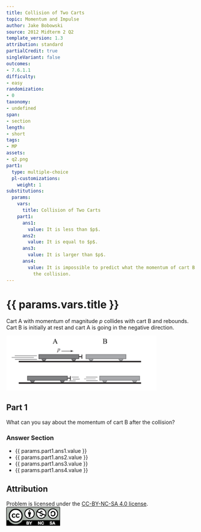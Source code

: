 ```yaml
---
title: Collision of Two Carts
topic: Momentum and Impulse
author: Jake Bobowski
source: 2012 Midterm 2 Q2
template_version: 1.3
attribution: standard
partialCredit: true
singleVariant: false
outcomes:
- 7.6.1.1
difficulty:
- easy
randomization:
- 0
taxonomy:
- undefined
span:
- section
length:
- short
tags:
- MP
assets:
- q2.png
part1:
  type: multiple-choice
  pl-customizations:
    weight: 1
substitutions:
  params:
    vars:
      title: Collision of Two Carts
    part1:
      ans1:
        value: It is less than $p$.
      ans2:
        value: It is equal to $p$.
      ans3:
        value: It is larger than $p$.
      ans4:
        value: It is impossible to predict what the momentum of cart B will be after
          the collision.
---
```

# {{ params.vars.title }}
Cart A with momentum of magnitude $p$ collides with cart B and rebounds. Cart B is initially at rest and cart A is going in the negative direction.

<img src="q2.png" alt= "Top - Carts rolling towards eachother. Bottom - carts collide and bounce off eachother" width = 400px>

## Part 1

What can you say about the momentum of cart B after the collision?

### Answer Section

- {{ params.part1.ans1.value }}
- {{ params.part1.ans2.value }}
- {{ params.part1.ans3.value }}
- {{ params.part1.ans4.value }}

## Attribution

Problem is licensed under the [CC-BY-NC-SA 4.0 license](https://creativecommons.org/licenses/by-nc-sa/4.0/).<br> ![The Creative Commons 4.0 license requiring attribution-BY, non-commercial-NC, and share-alike-SA license.](https://raw.githubusercontent.com/firasm/bits/master/by-nc-sa.png)